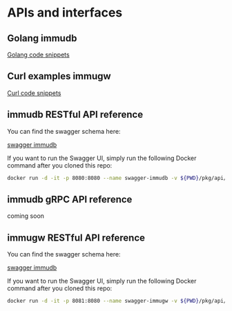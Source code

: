 # APIs and interfaces

## Golang immudb
[Golang code snippets](immudb/golang.md)

## Curl examples immugw
[Curl code snippets](immugw/curl.md)


## immudb RESTful API reference

You can find the swagger schema here:

[swagger immudb](https://github.com/codenotary/immudb/blob/master/pkg/api/schema/schema.swagger.json)

If you want to run the Swagger UI, simply run the following Docker command after you cloned this repo:

```bash
docker run -d -it -p 8080:8080 --name swagger-immudb -v ${PWD}/pkg/api/schema/schema.swagger.json:/openapi.json -e SWAGGER_JSON=/openapi.json  swaggerapi/swagger-ui
```

## immudb gRPC API reference

coming soon

## immugw RESTful API reference

You can find the swagger schema here:

[swagger immudb](https://github.com/codenotary/immudb/blob/master/pkg/api/schema/gw.schema.swagger.json)

If you want to run the Swagger UI, simply run the following Docker command after you cloned this repo:

```bash
docker run -d -it -p 8081:8080 --name swagger-immugw -v ${PWD}/pkg/api/schema/gw.schema.swagger.json:/openapi.json -e SWAGGER_JSON=/openapi.json  swaggerapi/swagger-ui
```


